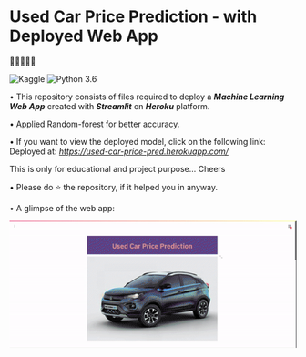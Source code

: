 # Used Car Price Prediction - with Deployed Web App

🚗🚙🚓🚕🚐

![Kaggle](https://img.shields.io/badge/Dataset-Kaggle-blue.svg) ![Python 3.6](https://img.shields.io/badge/Python-3.7-brightgreen.svg) 

• This repository consists of files required to deploy a ___Machine Learning Web App___ created with ___Streamlit___ on ___Heroku___ platform.

• Applied Random-forest for better accuracy.

• If you want to view the deployed model, click on the following link:<br />
Deployed at: _https://used-car-price-pred.herokuapp.com/_

This is only for educational and project purpose... Cheers

• Please do ⭐ the repository, if it helped you in anyway.

• A glimpse of the web app:

![GIF](resources/used_car_price.gif)

